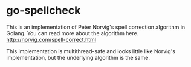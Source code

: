 go-spellcheck
============

This is an implementation of Peter Norvig's spell correction algorithm in Golang. You can read more about the algorithm here. http://norvig.com/spell-correct.html

This implementation is multithread-safe and looks little like Norvig's implementation, but the underlying algorithm is the same.
